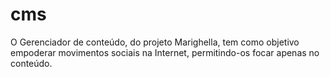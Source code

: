 cms
===

O Gerenciador de conteúdo, do projeto Marighella, tem como objetivo empoderar movimentos sociais na Internet, permitindo-os focar apenas no conteúdo.
